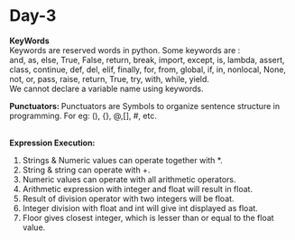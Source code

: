 # Day-3

<b>KeyWords</b><br>
Keywords are reserved words in python. Some keywords are :<br> and, as, else, True, False, return, break, import, except, is, lambda, assert, class, continue, def, del, elif, finally, for, from, global, if, in, nonlocal, None, not, or, pass, raise, return, True, try, with, while, yield. <br> We cannot declare a variable name using keywords. <br>

<b>Punctuators: </b>Punctuators are Symbols to organize sentence structure in programming. For eg: (), {}, @,[], #, etc. <br><br>

<b>Expression Execution:</b><br>
1. Strings & Numeric values can operate together with *.
2. String & string can operate with +.
3. Numeric values can operate with all arithmetic operators.
4. Arithmetic expression with integer and float will result in float.
5. Result of division operator with two integers will be float.
6. Integer division with float and int will give int displayed as float.
7. Floor gives closest integer, which is lesser than or equal to the float value. 
